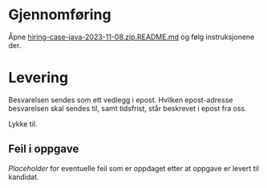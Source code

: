 # Gjennomføring

Åpne [hiring-case-java-2023-11-08.zip.README.md](./hiring-case-java-2023-11-08.zip.README.md) og følg instruksjonene der.

# Levering

Besvarelsen sendes som ett vedlegg i epost. Hvilken epost-adresse besvarelsen skal sendes til, samt tidsfrist, står beskrevet i epost fra oss.

Lykke til.

## Feil i oppgave

*Placeholder* for eventuelle feil som er oppdaget etter at oppgave er levert til kandidat.
